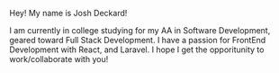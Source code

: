 Hey! My name is Josh Deckard!

I am currently in college studying for my AA in Software Development, geared toward Full Stack Development. I have a passion for FrontEnd Development with React, and Laravel. I hope I get the opporitunity to work/collaborate with you!

<!---
DeckardJosh/DeckardJosh is a ✨ special ✨ repository because its `README.md` (this file) appears on your GitHub profile.
You can click the Preview link to take a look at your changes.
--->
